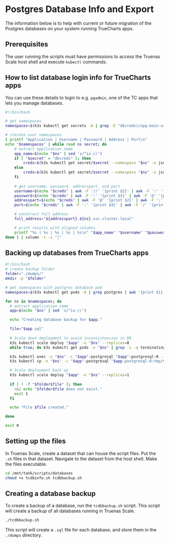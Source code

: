 # Postgres Database Info and Export

The information below is to help with current or future migration of the Postgres databases on your system running TrueCharts apps.

## Prerequisites

The user running the scripts must have permissions to access the Truenas Scale host shell and execute `kubectl` commands.

## How to list database login info for TrueCharts apps

You can use these details to login to e.g. `pgadmin`, one of the TC apps that lets you manage databases.

```bash title="tcdbinfo.sh"
#!/bin/bash

# get namespaces
namespaces=$(k3s kubectl get secrets -A | grep -E "dbcreds|cnpg-main-urls" | awk '{print $1, $2}')

# iterate over namespaces
( printf "Application | Username | Password | Address | Port\n"
echo "$namespaces" | while read ns secret; do
    # extract application name
    app_name=$(echo "$ns" | sed 's/^ix-//')
    if [ "$secret" = "dbcreds" ]; then
        creds=$(k3s kubectl get secret/$secret --namespace "$ns" -o jsonpath='{.data.url}' | base64 -d)
    else
        creds=$(k3s kubectl get secret/$secret --namespace "$ns" -o jsonpath='{.data.std}' | base64 -d)
    fi
    
    # get username, password, addresspart, and port
    username=$(echo "$creds" | awk -F '//' '{print $2}' | awk -F ':' '{print $1}')
    password=$(echo "$creds" | awk -F ':' '{print $3}' | awk -F '@' '{print $1}')
    addresspart=$(echo "$creds" | awk -F '@' '{print $2}' | awk -F ':' '{print $1}')
    port=$(echo "$creds" | awk -F ':' '{print $4}' | awk -F '/' '{print $1}')

    # construct full address
    full_address="${addresspart}.${ns}.svc.cluster.local"

    # print results with aligned columns
    printf "%s | %s | %s | %s | %s\n" "$app_name" "$username" "$password" "$full_address" "$port"
done ) | column -t -s "|"
```
## Backing up databases from TrueCharts apps

```bash title="tcdbbackup.sh"
#!/bin/bash
# create backup folder
folder="./dumps/"
mkdir -p "$folder"

# get namespaces with postgres database pod
namespaces=$(k3s kubectl get pods -A | grep postgres | awk '{print $1}')

for ns in $namespaces; do
  # extract application name
  app=$(echo "$ns" | sed 's/^ix-//')

  echo "Creating database backup for $app."

  file="$app.sql"
  
  # Scale down deployment to avoid inconsistencies in DB
  k3s kubectl scale deploy "$app" -n "$ns" --replicas=0
  while true; do k3s kubectl get pods -n "$ns" | grep -i -q terminating || break; done;

  k3s kubectl exec -n "$ns" -c "$app"-postgresql "$app"-postgresql-0 -- bash -c 'PGPASSWORD=$POSTGRES_PASSWORD pg_dump -Fc -U $POSTGRES_USER -d $POSTGRES_DB -f /tmp/'$file
  k3s kubectl cp -n "$ns" -c "$app"-postgresql "$app-postgresql-0:tmp/$file" $folder$file

  # Scale deployment back up
  k3s kubectl scale deploy "$app" -n "$ns" --replicas=1
  
  if [ ! -f "$folder$file" ]; then
    >&2 echo "$folder$file does not exist."
    exit 1
  fi

  echo "File $file created."

done

exit 0
```

## Setting up the files

In Truenas Scale, create a dataset that can house the script files. Put the `.sh` files in that dataset. Navigate to the dataset from the host shell. Make the files executable.

```bash
cd /mnt/tank/scripts/databases
chmod +x tcdbinfo.sh tcdbbackup.sh
```

## Creating a database backup

To create a backup of a database, run the `tcdbbackup.sh` script. This script will create a backup of all databases running in Truenas Scale.

```bash
./tcdbbackup.sh
```

This script will create a `.sql` file for each database, and store them in the `./dumps` directory.


